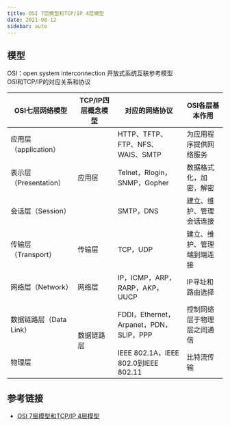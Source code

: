 ```yaml
---
title: OSI 7层模型和TCP/IP 4层模型
date: 2021-08-12
sidebar: auto
---
```

## 模型
OSI：open system interconnection 开放式系统互联参考模型</br>
OSI和TCP/IP的对应关系和协议
<table>
	<thead>
	    <th>OSI七层网络模型</th>
	    <th>TCP/IP四层概念模型</th>
	    <th>对应的网络协议</th> 
        <th>OSI各层基本作用</th> 
	</thead>
	<tr >
        <td>应用层（application）</td>
	    <td rowspan="3">应用层</td>
	    <td>HTTP、TFTP、FTP、NFS、WAIS、SMTP</td>
        <td>为应用程序提供网络服务</td>
	</tr>
	<tr>
	    <td>表示层（Presentation）</td>
	    <td>Telnet，Rlogin，SNMP，Gopher</td>
        <td>数据格式化，加密，解密</td>
	</tr>
	<tr>
	    <td>会话层（Session）</td>
	    <td>SMTP，DNS</td>
        <td>建立、维护、管理会话连接</td>
	</tr>
	<tr>
	    <td>传输层（Transport）</td>
	    <td>传输层</td>
        <td>TCP，UDP</td>
        <td>建立、维护、管理端到端连接</td>
	</tr>
	<tr>
        <td>网络层（Network）</td>
	    <td>网络层</td>
        <td>IP，ICMP，ARP，RARP，AKP，UUCP</td>
        <td>IP寻址和路由选择</td>
	</tr>
	<tr>
	    <td>数据链路层（Data Link）</td>
	    <td rowspan="2">数据链路层</td>
        <td>FDDI，Ethernet，Arpanet，PDN，SLIP，PPP</td>
        <td>控制网络层于物理层之间通信</td>
	</tr>
	<tr>
	    <td>物理层</td>
	    <td>IEEE 802.1A，IEEE 802.0到IEEE 802.11</td>
        <td>比特流传输</td>
	</tr>
</table>




## 参考链接

- [OSI 7层模型和TCP/IP 4层模型](https://zhuanlan.zhihu.com/p/32059190) 